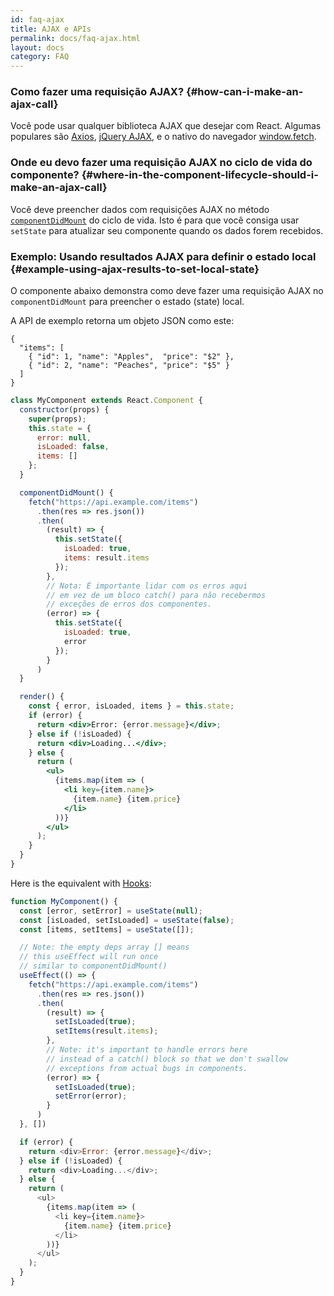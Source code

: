 ```yaml
---
id: faq-ajax
title: AJAX e APIs
permalink: docs/faq-ajax.html
layout: docs
category: FAQ
---
```


### Como fazer uma requisição AJAX? {#how-can-i-make-an-ajax-call}

Você pode usar qualquer biblioteca AJAX que desejar com React. Algumas populares são [Axios](https://github.com/axios/axios), [jQuery AJAX](https://api.jquery.com/jQuery.ajax/), e o nativo do navegador [window.fetch](https://developer.mozilla.org/pt-BR/docs/Web/API/Fetch_API).

### Onde eu devo fazer uma requisição AJAX no ciclo de vida do componente? {#where-in-the-component-lifecycle-should-i-make-an-ajax-call}

Você deve preencher dados com requisições AJAX no método [`componentDidMount`](/docs/react-component.html#mounting) do ciclo de vida. Isto é para que você consiga usar `setState` para atualizar seu componente quando os dados forem recebidos.

### Exemplo: Usando resultados AJAX para definir o estado local {#example-using-ajax-results-to-set-local-state}

O componente abaixo demonstra como deve fazer uma requisição AJAX no `componentDidMount` para preencher o estado (state) local. 

A API de exemplo retorna um objeto JSON como este:

```
{
  "items": [
    { "id": 1, "name": "Apples",  "price": "$2" },
    { "id": 2, "name": "Peaches", "price": "$5" }
  ] 
}
```

```jsx
class MyComponent extends React.Component {
  constructor(props) {
    super(props);
    this.state = {
      error: null,
      isLoaded: false,
      items: []
    };
  }

  componentDidMount() {
    fetch("https://api.example.com/items")
      .then(res => res.json())
      .then(
        (result) => {
          this.setState({
            isLoaded: true,
            items: result.items
          });
        },
        // Nota: É importante lidar com os erros aqui
        // em vez de um bloco catch() para não recebermos
        // exceções de erros dos componentes.
        (error) => {
          this.setState({
            isLoaded: true,
            error
          });
        }
      )
  }

  render() {
    const { error, isLoaded, items } = this.state;
    if (error) {
      return <div>Error: {error.message}</div>;
    } else if (!isLoaded) {
      return <div>Loading...</div>;
    } else {
      return (
        <ul>
          {items.map(item => (
            <li key={item.name}>
              {item.name} {item.price}
            </li>
          ))}
        </ul>
      );
    }
  }
}
```

Here is the equivalent with [Hooks](https://reactjs.org/docs/hooks-intro.html): 

```js
function MyComponent() {
  const [error, setError] = useState(null);
  const [isLoaded, setIsLoaded] = useState(false);
  const [items, setItems] = useState([]);

  // Note: the empty deps array [] means
  // this useEffect will run once
  // similar to componentDidMount()
  useEffect(() => {
    fetch("https://api.example.com/items")
      .then(res => res.json())
      .then(
        (result) => {
          setIsLoaded(true);
          setItems(result.items);
        },
        // Note: it's important to handle errors here
        // instead of a catch() block so that we don't swallow
        // exceptions from actual bugs in components.
        (error) => {
          setIsLoaded(true);
          setError(error);
        }
      )
  }, [])

  if (error) {
    return <div>Error: {error.message}</div>;
  } else if (!isLoaded) {
    return <div>Loading...</div>;
  } else {
    return (
      <ul>
        {items.map(item => (
          <li key={item.name}>
            {item.name} {item.price}
          </li>
        ))}
      </ul>
    );
  }
}
```
